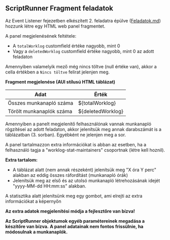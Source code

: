 ## ScriptRunner Fragment feladatok

Az Event Listener fejezetben elkészített 2. feladatra épülve ([Feladatok.md](..%2Fevents%2FFeladatok.md)) hozzunk létre egy HTML web panel fragmentet.

A panel megjelenésének feltétele:
- A `totalWorklog` customfield értéke nagyobb, mint 0
- Vagy a `deletedWorklog` customfield értéke nagyobb, mint 0 az adott feladaton

Amennyiben valamelyik mező még nincs töltve (null értéke van), akkor a cella értékben a `Nincs töltve` felirat jelenjen meg.

**Fragment megjelenése (AUI stílusú HTML táblázat)**

| Adat                     | Érték             |
|--------------------------|-------------------|
| Összes munkanapló száma  | ${totalWorklog}   |
| Törölt munkanaplók száma | ${deletedWorklog} |

Amennyiben a panelt megjelenítő felhasználónak vannak munkanapló rögzítései az adott feladaton, akkor jelenítsük meg annak darabszámát is a táblázatban (3. sorban). Egyébként ne jelenjen meg a sor.

A panel tartalmazzon extra információkat is abban az esetben, ha a felhasználó tagja a "worklog-stat-maintainers" csoportnak (létre kell hoznil).

**Extra tartalom:**
- A táblázat alatt (nem annak részeként) jelenítsük meg "X óra Y perc" alakban az eddig összes ráfordítást (munkanapló órák)
- Jelenítsük meg az első és az utolsó munkanapló létrehozásának idejét "yyyy-MM-dd HH:mm:ss" alakban.

A statisztika alatt jelenítsünk meg egy gombot, ami elrejti az extra információkat a képernyőn

**Az extra adatok megjelenítési módja a fejlesztőre van bízva!**


**Az ScriptRunner objektumok egyéb paramétereinek megadása a készítőre van bízva.**
**A panel adatainak nem fontos frissülnie, ha módosulnak a munkanaplók.**
